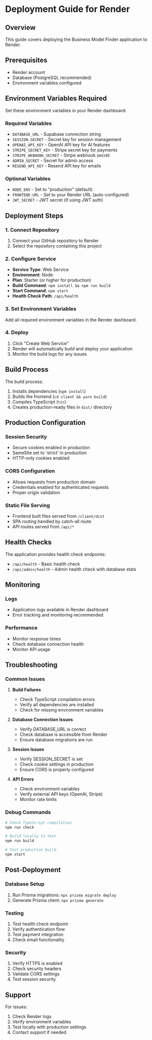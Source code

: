 # Deployment Guide for Render

## Overview
This guide covers deploying the Business Model Finder application to Render.

## Prerequisites
- Render account
- Database (PostgreSQL recommended)
- Environment variables configured

## Environment Variables Required

Set these environment variables in your Render dashboard:

### Required Variables
- `DATABASE_URL` - Supabase connection string
- `SESSION_SECRET` - Secret key for session management
- `OPENAI_API_KEY` - OpenAI API key for AI features
- `STRIPE_SECRET_KEY` - Stripe secret key for payments
- `STRIPE_WEBHOOK_SECRET` - Stripe webhook secret
- `ADMIN_SECRET` - Secret for admin access
- `RESEND_API_KEY` - Resend API key for emails

### Optional Variables
- `NODE_ENV` - Set to "production" (default)
- `FRONTEND_URL` - Set to your Render URL (auto-configured)
- `JWT_SECRET` - JWT secret (if using JWT auth)

## Deployment Steps

### 1. Connect Repository
1. Connect your GitHub repository to Render
2. Select the repository containing this project

### 2. Configure Service
- **Service Type**: Web Service
- **Environment**: Node
- **Plan**: Starter (or higher for production)
- **Build Command**: `npm install && npm run build`
- **Start Command**: `npm start`
- **Health Check Path**: `/api/health`

### 3. Set Environment Variables
Add all required environment variables in the Render dashboard.

### 4. Deploy
1. Click "Create Web Service"
2. Render will automatically build and deploy your application
3. Monitor the build logs for any issues

## Build Process

The build process:
1. Installs dependencies (`npm install`)
2. Builds the frontend (`cd client && yarn build`)
3. Compiles TypeScript (`tsc`)
4. Creates production-ready files in `dist/` directory

## Production Configuration

### Session Security
- Secure cookies enabled in production
- SameSite set to 'strict' in production
- HTTP-only cookies enabled

### CORS Configuration
- Allows requests from production domain
- Credentials enabled for authenticated requests
- Proper origin validation

### Static File Serving
- Frontend built files served from `/client/dist`
- SPA routing handled by catch-all route
- API routes served from `/api/*`

## Health Checks

The application provides health check endpoints:
- `/api/health` - Basic health check
- `/api/admin/health` - Admin health check with database stats

## Monitoring

### Logs
- Application logs available in Render dashboard
- Error tracking and monitoring recommended

### Performance
- Monitor response times
- Check database connection health
- Monitor API usage

## Troubleshooting

### Common Issues

1. **Build Failures**
   - Check TypeScript compilation errors
   - Verify all dependencies are installed
   - Check for missing environment variables

2. **Database Connection Issues**
   - Verify DATABASE_URL is correct
   - Check database is accessible from Render
   - Ensure database migrations are run

3. **Session Issues**
   - Verify SESSION_SECRET is set
   - Check cookie settings in production
   - Ensure CORS is properly configured

4. **API Errors**
   - Check environment variables
   - Verify external API keys (OpenAI, Stripe)
   - Monitor rate limits

### Debug Commands

```bash
# Check TypeScript compilation
npm run check

# Build locally to test
npm run build

# Test production build
npm start
```

## Post-Deployment

### Database Setup
1. Run Prisma migrations: `npx prisma migrate deploy`
2. Generate Prisma client: `npx prisma generate`

### Testing
1. Test health check endpoint
2. Verify authentication flow
3. Test payment integration
4. Check email functionality

### Security
1. Verify HTTPS is enabled
2. Check security headers
3. Validate CORS settings
4. Test session security

## Support

For issues:
1. Check Render logs
2. Verify environment variables
3. Test locally with production settings
4. Contact support if needed
